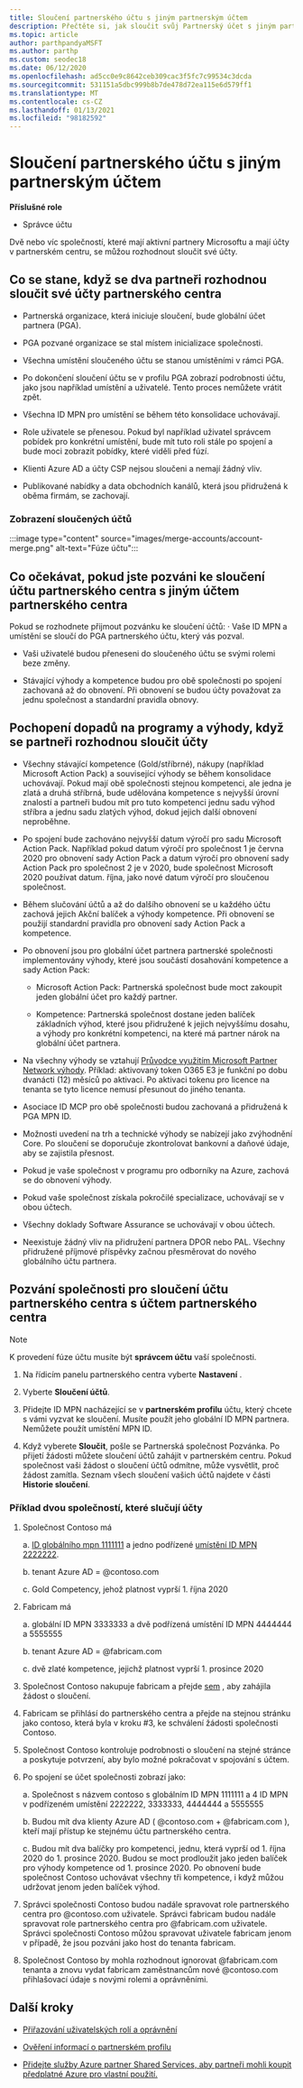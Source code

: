```yaml
---
title: Sloučení partnerského účtu s jiným partnerským účtem
description: Přečtěte si, jak sloučit svůj Partnerský účet s jiným partnerským účtem v partnerském centru – pro společnosti, které jsou aktivními partnery Microsoftu v partnerském centru.
ms.topic: article
author: parthpandyaMSFT
ms.author: parthp
ms.custom: seodec18
ms.date: 06/12/2020
ms.openlocfilehash: ad5cc0e9c8642ceb309cac3f5fc7c99534c3dcda
ms.sourcegitcommit: 531151a5dbc999b8b7de478d72ea115e6d579ff1
ms.translationtype: MT
ms.contentlocale: cs-CZ
ms.lasthandoff: 01/13/2021
ms.locfileid: "98182592"
---
```

# <a name="merge-your-partner-account-with-another-partner-account"></a>Sloučení partnerského účtu s jiným partnerským účtem

**Příslušné role**

- Správce účtu

Dvě nebo víc společností, které mají aktivní partnery Microsoftu a mají účty v partnerském centru, se můžou rozhodnout sloučit své účty.

## <a name="what-happens-when-two-partners-elect-to-merge-their-partner-center-accounts"></a>Co se stane, když se dva partneři rozhodnou sloučit své účty partnerského centra

- Partnerská organizace, která iniciuje sloučení, bude globální účet partnera (PGA).

- PGA pozvané organizace se stal místem inicializace společnosti.

- Všechna umístění sloučeného účtu se stanou umístěními v rámci PGA.

- Po dokončení sloučení účtu se v profilu PGA zobrazí podrobnosti účtu, jako jsou například umístění a uživatelé. Tento proces nemůžete vrátit zpět.

- Všechna ID MPN pro umístění se během této konsolidace uchovávají.

- Role uživatele se přenesou. Pokud byl například uživatel správcem pobídek pro konkrétní umístění, bude mít tuto roli stále po spojení a bude moci zobrazit pobídky, které viděli před fúzí.

- Klienti Azure AD a účty CSP nejsou sloučeni a nemají žádný vliv.

- Publikované nabídky a data obchodních kanálů, která jsou přidružená k oběma firmám, se zachovají.

### <a name="view-of-merged-accounts"></a>Zobrazení sloučených účtů

:::image type="content" source="images/merge-accounts/account-merge.png" alt-text="Fúze účtu":::

## <a name="what-to-expect-if-you-have-been-invited-to-merge-your-partner-center-account-with-another-partner-center-account"></a>Co očekávat, pokud jste pozváni ke sloučení účtu partnerského centra s jiným účtem partnerského centra

Pokud se rozhodnete přijmout pozvánku ke sloučení účtů: · Vaše ID MPN a umístění se sloučí do PGA partnerského účtu, který vás pozval.

- Vaši uživatelé budou přeneseni do sloučeného účtu se svými rolemi beze změny.

- Stávající výhody a kompetence budou pro obě společnosti po spojení zachovaná až do obnovení. Při obnovení se budou účty považovat za jednu společnost a standardní pravidla obnovy.

## <a name="understand-the-impacts-to-programs-and-benefits-when-partners-elect-to-merge-accounts"></a>Pochopení dopadů na programy a výhody, když se partneři rozhodnou sloučit účty

- Všechny stávající kompetence (Gold/stříbrné), nákupy (například Microsoft Action Pack) a související výhody se během konsolidace uchovávají. Pokud mají obě společnosti stejnou kompetenci, ale jedna je zlatá a druhá stříbrná, bude udělována kompetence s nejvyšší úrovní znalostí a partneři budou mít pro tuto kompetenci jednu sadu výhod stříbra a jednu sadu zlatých výhod, dokud jejich další obnovení neproběhne. 

- Po spojení bude zachováno nejvyšší datum výročí pro sadu Microsoft Action Pack. Například pokud datum výročí pro společnost 1 je června 2020 pro obnovení sady Action Pack a datum výročí pro obnovení sady Action Pack pro společnost 2 je v 2020, bude společnost Microsoft 2020 používat datum. října, jako nové datum výročí pro sloučenou společnost.

- Během slučování účtů a až do dalšího obnovení se u každého účtu zachová jejich Akční balíček a výhody kompetence. Při obnovení se použijí standardní pravidla pro obnovení sady Action Pack a kompetence.

- Po obnovení jsou pro globální účet partnera partnerské společnosti implementovány výhody, které jsou součástí dosahování kompetence a sady Action Pack:

  - Microsoft Action Pack: Partnerská společnost bude moct zakoupit jeden globální účet pro každý partner.

  - Kompetence: Partnerská společnost dostane jeden balíček základních výhod, které jsou přidružené k jejich nejvyššímu dosahu, a výhody pro konkrétní kompetenci, na které má partner nárok na globální účet partnera.

- Na všechny výhody se vztahují [Průvodce využitím Microsoft Partner Network výhody](https://aka.ms/partner-benefits-use-guide). Příklad: aktivovaný token O365 E3 je funkční po dobu dvanácti (12) měsíců po aktivaci. Po aktivaci tokenu pro licence na tenanta se tyto licence nemusí přesunout do jiného tenanta.

- Asociace ID MCP pro obě společnosti budou zachovaná a přidružená k PGA MPN ID.

- Možnosti uvedení na trh a technické výhody se nabízejí jako zvýhodnění Core. Po sloučení se doporučuje zkontrolovat bankovní a daňové údaje, aby se zajistila přesnost.

- Pokud je vaše společnost v programu pro odborníky na Azure, zachová se do obnovení výhody.

- Pokud vaše společnost získala pokročilé specializace, uchovávají se v obou účtech.

- Všechny doklady Software Assurance se uchovávají v obou účtech. 

- Neexistuje žádný vliv na přidružení partnera DPOR nebo PAL. Všechny přidružené příjmové příspěvky začnou přesměrovat do nového globálního účtu partnera.

## <a name="invite-a-company-to-merge-their-partner-center-account-with-your-partner-center-account"></a>Pozvání společnosti pro sloučení účtu partnerského centra s účtem partnerského centra

>[!Note]
>K provedení fúze účtu musíte být **správcem účtu** vaší společnosti.

1. Na řídicím panelu partnerského centra vyberte **Nastavení** . 

2. Vyberte **Sloučení účtů**.

3. Přidejte ID MPN nacházející se v **partnerském profilu** účtu, který chcete s vámi vyzvat ke sloučení. Musíte použít jeho globální ID MPN partnera. Nemůžete použít umístění MPN ID.

4. Když vyberete **Sloučit**, pošle se Partnerská společnost Pozvánka. Po přijetí žádosti můžete sloučení účtů zahájit v partnerském centru. Pokud společnost vaši žádost o sloučení účtů odmítne, může vysvětlit, proč žádost zamítla. Seznam všech sloučení vašich účtů najdete v části **Historie sloučení**.
 
### <a name="example-of-two-companies-merging-accounts"></a>Příklad dvou společností, které slučují účty

1. Společnost Contoso má 

    a. [ID globálního mpn 1111111](https://partner.microsoft.com/pcv/accountsettings/connectedpartnerprofile) a jedno podřízené [umístění ID MPN 2222222](https://partner.microsoft.com/pcv/accountsettings/locationsprofile).
  
    b. tenant Azure AD = @contoso.com
 
    c. Gold Competency, jehož platnost vyprší 1. října 2020
2. Fabricam má
 
    a.  globální ID MPN 3333333 a dvě podřízená umístění ID MPN 4444444 a 5555555

    b.  tenant Azure AD = @fabricam.com

    c.  dvě zlaté kompetence, jejichž platnost vyprší 1. prosince 2020
3.  Společnost Contoso nakupuje fabricam a přejde [sem](https://partner.microsoft.com/dashboard/account/merger) , aby zahájila žádost o sloučení.
4.  Fabricam se přihlásí do partnerského centra a přejde na stejnou stránku jako contoso, která byla v kroku #3, ke schválení žádosti společnosti Contoso.
5.  Společnost Contoso kontroluje podrobnosti o sloučení na stejné stránce a poskytuje potvrzení, aby bylo možné pokračovat v spojování s účtem.
6.  Po spojení se účet společnosti zobrazí jako:

    a.  Společnost s názvem contoso s globálním ID MPN 1111111 a 4 ID MPN v podřízeném umístění 2222222, 3333333, 4444444 a 5555555
    
    b.  Budou mít dva klienty Azure AD ( @contoso.com + @fabricam.com ), kteří mají přístup ke stejnému účtu partnerského centra.
    
    c.  Budou mít dva balíčky pro kompetenci, jednu, která vyprší od 1. října 2020 do 1. prosince 2020. Budou se moct prodloužit jako jeden balíček pro výhody kompetence od 1. prosince 2020. Po obnovení bude společnost Contoso uchovávat všechny tři kompetence, i když můžou udržovat jenom jeden balíček výhod.
    
7.  Správci společnosti Contoso budou nadále spravovat role partnerského centra pro @contoso.com uživatele. Správci fabricam budou nadále spravovat role partnerského centra pro @fabricam.com uživatele. Správci společnosti Contoso můžou spravovat uživatele fabricam jenom v případě, že jsou pozváni jako host do tenanta fabricam.
8.  Společnost Contoso by mohla rozhodnout ignorovat @fabricam.com tenanta a znovu vydat fabricam zaměstnancům nové @contoso.com přihlašovací údaje s novými rolemi a oprávněními.

## <a name="next-steps"></a>Další kroky

- [Přiřazování uživatelských rolí a oprávnění](permissions-overview.md)

- [Ověření informací o partnerském profilu](update-your-partner-profile.md)

- [Přidejte služby Azure partner Shared Services, aby partneři mohli koupit předplatné Azure pro vlastní použití.](shared-services.md)
